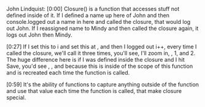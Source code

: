 John Lindquist: [0:00] Closure() is a function that accesses stuff not defined inside of it. If I defined a name up here of John and then console.logged out a name in here and called the closure, that would log out John. If I reassigned name to Mindy and then called the closure again, it logs out John then Mindy.

[0:27] If I set this to i and set this at , and then I logged out i++, every time I called the closure, we'll call it three times, you'll see, I'll zoom in, , 1, and 2. The huge difference here is if I was defined inside the closure and I hit Save, you'd see , , and  because this is inside of the scope of this function and is recreated each time the function is called.

[0:59] It's the ability of functions to capture anything outside of the function and use that value each time the function is called, that make closure special.
